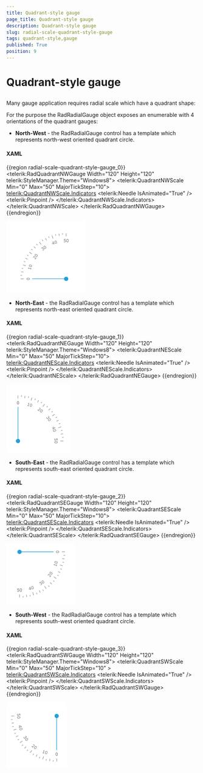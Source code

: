 ```yaml
---
title: Quadrant-style gauge
page_title: Quadrant-style gauge
description: Quadrant-style gauge
slug: radial-scale-quadrant-style-gauge
tags: quadrant-style,gauge
published: True
position: 9
---
```


# Quadrant-style gauge



## 

Many gauge application requires radial scale which have a quadrant shape: 

For the purpose the RadRadialGauge object exposes an enumerable with 4 orientations of the quadrant gauges:

* __North-West__ - the RadRadialGauge control has a template which represents north-west oriented quadrant circle.
          

#### __XAML__

{{region radial-scale-quadrant-style-gauge_0}}
	<telerik:RadQuadrantNWGauge Width="120" Height="120" telerik:StyleManager.Theme="Windows8">
	    <telerik:QuadrantNWScale Min="0" Max="50" MajorTickStep="10">
	        <telerik:QuadrantNWScale.Indicators>
	            <telerik:Needle IsAnimated="True" />
	            <telerik:Pinpoint />
	        </telerik:QuadrantNWScale.Indicators>
	    </telerik:QuadrantNWScale>
	</telerik:RadQuadrantNWGauge>
	{{endregion}}

![](images/QuadrantNWGauge.png)

* __North-East__ - the RadRadialGauge control has a template which represents north-east oriented quadrant circle.
          

#### __XAML__

{{region radial-scale-quadrant-style-gauge_1}}
	<telerik:RadQuadrantNEGauge Width="120" Height="120" telerik:StyleManager.Theme="Windows8">
	    <telerik:QuadrantNEScale Min="0" Max="50" MajorTickStep="10">
	        <telerik:QuadrantNEScale.Indicators>
	            <telerik:Needle IsAnimated="True" />
	            <telerik:Pinpoint />
	        </telerik:QuadrantNEScale.Indicators>
	    </telerik:QuadrantNEScale>
	</telerik:RadQuadrantNEGauge>
	{{endregion}}

![](images/QuadrantNEGauge.png)

* __South-East__ - the RadRadialGauge control has a template which represents south-east oriented quadrant circle.
          

#### __XAML__

{{region radial-scale-quadrant-style-gauge_2}}
	<telerik:RadQuadrantSEGauge Width="120" Height="120" telerik:StyleManager.Theme="Windows8">
	    <telerik:QuadrantSEScale Min="0" Max="50" MajorTickStep="10">
	        <telerik:QuadrantSEScale.Indicators>
	            <telerik:Needle IsAnimated="True" />
	            <telerik:Pinpoint />
	        </telerik:QuadrantSEScale.Indicators>
	    </telerik:QuadrantSEScale>
	</telerik:RadQuadrantSEGauge>
	{{endregion}}

![](images/QuadrantSEGauge.png)

* __South-West__ - the RadRadialGauge control has a template which represents south-west oriented quadrant circle.
          

#### __XAML__

{{region radial-scale-quadrant-style-gauge_3}}
	<telerik:RadQuadrantSWGauge Width="120" Height="120" telerik:StyleManager.Theme="Windows8">
	    <telerik:QuadrantSWScale Min="0" Max="50" MajorTickStep="10" >
	        <telerik:QuadrantSWScale.Indicators>
	            <telerik:Needle IsAnimated="True" />
	            <telerik:Pinpoint />
	        </telerik:QuadrantSWScale.Indicators>
	    </telerik:QuadrantSWScale>
	</telerik:RadQuadrantSWGauge>
	{{endregion}}

![](images/QuadrantSWGauge.png)
